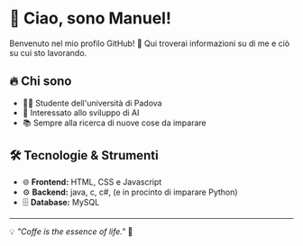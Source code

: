 # 👋 Ciao, sono Manuel!

Benvenuto nel mio profilo GitHub! 🚀 Qui troverai informazioni su di me e ciò su cui sto lavorando.

## 🔥 Chi sono

- 👨‍🎓 Studente dell'università di Padova
- 🎯 Interessato allo sviluppo di AI
- 📚 Sempre alla ricerca di nuove cose da imparare

## 🛠️ Tecnologie & Strumenti

- 🌐 **Frontend:** HTML, CSS e Javascript
- ⚙️ **Backend:** java, c, c#, (e in procinto di imparare Python)
- 🗄️ **Database:** MySQL

---

💡 *"Coffe is the essence of life."* 🚀


